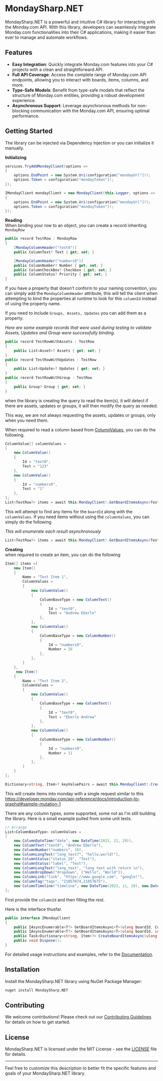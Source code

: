 # MondaySharp.NET
<!---
[![Build Status](https://your-ci-service.com/your-username/your-repo/badge.svg)](https://your-ci-service.com/your-username/your-repo)
[![License](https://img.shields.io/badge/license-MIT-blue.svg)](https://opensource.org/licenses/MIT)
-->

MondaySharp.NET is a powerful and intuitive C# library for interacting with the Monday.com API. With this library, developers can seamlessly integrate Monday.com functionalities into their C# applications, making it easier than ever to manage and automate workflows.

## Features

- **Easy Integration**: Quickly integrate Monday.com features into your C# projects with a clean and straightforward API.
- **Full API Coverage**: Access the complete range of Monday.com API endpoints, allowing you to interact with boards, items, columns, and more.
- **Type-Safe Models**: Benefit from type-safe models that reflect the structure of Monday.com entities, providing a robust development experience.
- **Asynchronous Support**: Leverage asynchronous methods for non-blocking communication with the Monday.com API, ensuring optimal performance.

## Getting Started

The library can be injected via Dependency Injection or you can initialize it manually.

**Initializing** 
```csharp
services.TryAddMondayClient(options =>
{
    options.EndPoint = new System.Uri(configuration["mondayUrl"]!);
    options.Token = configuration["mondayToken"]!;
});

IMondayClient mondayClient = new MondayClient(this.Logger, options =>
{
    options.EndPoint = new System.Uri(configuration["mondayUrl"]!);
    options.Token = configuration["mondayToken"]!;
});
```

**Reading**<br>
When binding your row to an object, you can create a record inheriting `MondayRow`
 
```csharp
public record TestRow : MondayRow
{
    [MondayColumnHeader("text0")]
    public ColumnText? Text { get; set; }

    [MondayColumnHeader("numbers9")]
    public ColumnNumber? Number { get; set; }
    public ColumnCheckBox? Checkbox { get; set; }
    public ColumnStatus? Priority { get; set; }
}
```
If you have a property that doesn't conform to your naming convention, 
you can simply add the `MondayColumnHeader` attribute, this will tell the client when attempting to bind the properties at runtime to look for this `columnId` instead of using the property name.

If you need to include `Groups, Assets, Updates`  you can add them as a property.

*Here are some example records that were used during testing to validate Assets, Updates and Group were successfully binding.*
```csharp
public record TestRowWithAssets : TestRow
{
    public List<Asset>? Assets { get; set; }
}
public record TestRowWithUpdates : TestRow
{
    public List<Update>? Updates { get; set; }
}
public record TestRowWithGroup : TestRow
{
    public Group? Group { get; set; }
}
```

when the library is creating the query to read the item(s),
it will detect if there are assets, updates or groups, it will then modify the query as needed.

This way, we are not always requesting the assets, updates or groups, only when you need them.

When required to read a column based from [ColumnValues](https://developer.monday.com/api-reference/docs/column-values-v2), you can do the following.
```csharp
ColumnValue[] columnValues =
[
    new ColumnValue()
    {
        Id = "text0",
        Text = "123"
    },
    new ColumnValue()
    {
        Id = "numbers9",
        Text = "1"
    },
];
List<TestRow?> items = await this.MondayClient!.GetBoardItemsAsync<TestRow>(this.BoardId, columnValues).ToListAsync();
```
This will attempt to find any items for the `boardId` along with the `columnValues`.
If you need items without using the `columnValues`, you can simply do the following

*This will enumerate each result asynchronously*
```csharp
List<TestRow?> items = await this.MondayClient!.GetBoardItemsAsync<TestRow>(this.BoardId).ToListAsync();
```
**Creating**<br>
when required to create an item, you can do the following
```csharp
Item[] items =[
    new Item()
    {
        Name = "Test Item 1",
        ColumnValues =
        [
            new ColumnValue()
            {
                ColumnBaseType = new ColumnText()
                {
                    Id = "text0",
                    Text = "Andrew Eberle"
                },
            },
            new ColumnValue()
            {
                ColumnBaseType = new ColumnNumber()
                {
                    Id = "numbers9",
                    Number = 10
                },
            },
        ]
    },
     new Item()
    {
        Name = "Test Item 2",
        ColumnValues =
        [
            new ColumnValue()
            {
                ColumnBaseType = new ColumnText()
                {
                    Id = "text0",
                    Text = "Eberle Andrew"
                },
            },
            new ColumnValue()
            {
                ColumnBaseType = new ColumnNumber()
                {
                    Id = "numbers9",
                    Number = 11
                },
            },
        ]
    }
];

Dictionary<string, Item>? keyValuePairs = await this.MondayClient!.CreateBoardItemsAsync(BoardId, items);
```

This will create items into monday with a single request similar to this
https://developer.monday.com/api-reference/docs/introduction-to-graphql#sample-mutation-1

There are any column types, some supported, some not as I'm still building the library.
Here is a small example pulled from some unit tests.
```csharp
// Arrange
List<ColumnBaseType> columnValues =
[
    new ColumnDateTime("date", new DateTime(2023, 11, 29)),
    new ColumnText("text0", "Andrew Eberle"),
    new ColumnNumber("numbers", 10),
    new ColumnLongText("long_text7", "hello,world!"),
    new ColumnStatus("status_19", "Test"),
    new ColumnStatus("label", "Test"),
    new ColumnLongText("long_text", "long text with return \n"),
    new ColumnDropDown("dropdown", ["Hello", "World"]),
    new ColumnLink("link", "https://www.google.com", "google!"),
    new ColumnTag("tags", "21057674,21057675"),
    new ColumnTimeline("timeline", new DateTime(2023, 11, 29), new DateTime(2023, 12, 29)),
];
```
First provide the `columnId` and then filling the rest.

Here is the interface thusfar.

```csharp
public interface IMondayClient
{
    public IAsyncEnumerable<T?> GetBoardItemsAsync<T>(ulong boardId, ColumnValue[] columnValues, int limit = 25, CancellationToken cancellationToken = default) where T : MondayRow, new();
    public IAsyncEnumerable<T?> GetBoardItemsAsync<T>(ulong boardId, int limit = 25, CancellationToken cancellationToken = default) where T : MondayRow, new();
    public Task<Dictionary<string, Item>?> CreateBoardItemsAsync(ulong boardId, Item[] items, CancellationToken cancellationToken = default);
    public void Dispose();
}
```

For detailed usage instructions and examples, refer to the [Documentation](./docs/).

## Installation

Install the MondaySharp.NET library using NuGet Package Manager:

```bash
nuget install MondaySharp.NET
```

## Contributing

We welcome contributions! Please check out our [Contributing Guidelines](./CONTRIBUTING.md) for details on how to get started.

## License

MondaySharp.NET is licensed under the MIT License - see the [LICENSE](./LICENSE) file for details.

---

Feel free to customize this description to better fit the specific features and goals of your MondaySharp.NET library.
